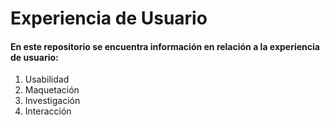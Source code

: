 # Experiencia de Usuario

#### En este repositorio se encuentra información en relación a la experiencia de usuario:

1. Usabilidad
2. Maquetación
3. Investigación
4. Interacción